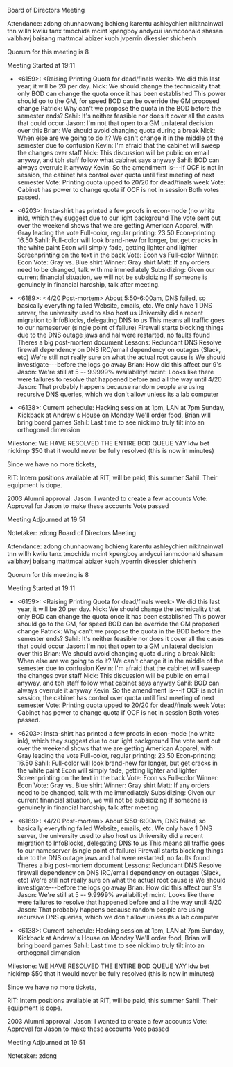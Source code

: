 Board of Directors Meeting

Attendance:
zdong
chunhaowang
bchieng
karentu
ashleychien
nikitnainwal
tnn
willh
kwliu
tanx
tmochida
mcint
kpengboy
andycui
ianmcdonald
shasan
vaibhavj
baisang
mattmcal
abizer
kuoh
jvperrin
dkessler
shichenh

Quorum for this meeting is 8

Meeting Started at 19:11

* <6159>: <Raising Printing Quota for dead/finals week>
    We did this last year, it will be 20 per day.
    Nick: We should change the technicality that only BOD can change the quota once it has been established
	This power should go to the GM, for speed
	BOD can be override the GM proposed change
	Patrick: Why can't we propose the quota in the BOD before the semester ends?
	    Sahil: It's neither feasible nor does it cover all the cases that could occur
	Jason: I'm not that open to a GM unilateral decision over this
	Brian: We should avoid changing quota during a break
	    Nick: When else are we going to do it? We can't change it in the middle of the semester due to confusion
	Kevin: I'm afraid that the cabinet will sweep the changes over staff
	    Nick: This discussion will be public on email anyway, and tbh staff follow what cabinet says anyway
	    Sahil: BOD can always overrule it anyway
	Kevin: So the amendment is---if OCF is not in session, the cabinet has control over quota until first meeting of next semester
    Vote: Printing quota upped to 20/20 for dead/finals week
    Vote: Cabinet has power to change quota if OCF is not in session
    Both votes passed.

* <6203>: <Tshirts>
    Insta-shirt has printed a few proofs in econ-mode (no white ink), which they suggest due to our light background
    The vote sent out over the weekend shows that we are getting American Apparel, with Gray leading the vote
    Full-color, regular printing: 23.50
    Econ-printing: 16.50
    Sahil: Full-color will look brand-new for longer, but get cracks in the white paint
	   Econ will simply fade, getting lighter and lighter
    Screenprinting on the text in the back
    Vote: Econ vs Full-color
    Winner: Econ
    Vote: Gray vs. Blue shirt
    Winner: Gray shirt
    Matt: If any orders need to be changed, talk with me immediately
    Subsidizing: Given our current financial situation, we will not be subsidizing
	If someone is genuinely in financial hardship, talk after meeting.

* <6189>: <4/20 Post-mortem>
    About 5:50-6:00am, DNS failed, so basically everything failed
	Website, emails, etc.
	We only have 1 DNS server, the university used to also host us
	    University did a recent migration to InfoBlocks, delegating DNS to us
		This means all traffic goes to our nameserver (single point of failure)
    Firewall starts blocking things due to the DNS outage
    jaws and hal were restarted, no faults found
    Theres a big post-mortem document
    Lessons:
	Redundant DNS
	Resolve firewall dependency on DNS
	IRC/email dependency on outages (Slack, etc)
    We're still not really sure on what the actual root cause is
	We should investigate---before the logs go away
    Brian: How did this affect our 9's
        Jason: We're still at 5 -- 9.9999% availability!
    mcint: Looks like there were failures to resolve that happened before and all the way until 4/20
	Jason: That probably happens because random people are using recursive DNS queries, which we don't allow unless its a lab computer

* <6138>: <End of semester of LAN>
    Current schedule: Hacking session at 1pm, LAN at 7pm Sunday, Kickback at Andrew's House on Monday
    We'll order food, Brian will bring board games
    Sahil: Last time to see nickimp truly tilt into an orthogonal dimension

Milestone: WE HAVE RESOLVED THE ENTIRE BOD QUEUE YAY
ldw bet nickimp $50 that it would never be fully resolved (this is now in minutes)

Since we have no more tickets,

RIT: Intern positions available at RIT, will be paid, this summer
Sahil: Their equipment is dope.

2003 Alumni approval:
    Jason: I wanted to create a few accounts
    Vote: Approval for Jason to make these accounts
    Vote passed

Meeting Adjourned at 19:51

Notetaker: zdong
Board of Directors Meeting

Attendance:
zdong
chunhaowang
bchieng
karentu
ashleychien
nikitnainwal
tnn
willh
kwliu
tanx
tmochida
mcint
kpengboy
andycui
ianmcdonald
shasan
vaibhavj
baisang
mattmcal
abizer
kuoh
jvperrin
dkessler
shichenh

Quorum for this meeting is 8

Meeting Started at 19:11

* <6159>: <Raising Printing Quota for dead/finals week>
    We did this last year, it will be 20 per day.
    Nick: We should change the technicality that only BOD can change the quota once it has been established
	This power should go to the GM, for speed
	BOD can be override the GM proposed change
	Patrick: Why can't we propose the quota in the BOD before the semester ends?
	    Sahil: It's neither feasible nor does it cover all the cases that could occur
	Jason: I'm not that open to a GM unilateral decision over this
	Brian: We should avoid changing quota during a break
	    Nick: When else are we going to do it? We can't change it in the middle of the semester due to confusion
	Kevin: I'm afraid that the cabinet will sweep the changes over staff
	    Nick: This discussion will be public on email anyway, and tbh staff follow what cabinet says anyway
	    Sahil: BOD can always overrule it anyway
	Kevin: So the amendment is---if OCF is not in session, the cabinet has control over quota until first meeting of next semester
    Vote: Printing quota upped to 20/20 for dead/finals week
    Vote: Cabinet has power to change quota if OCF is not in session
    Both votes passed.

* <6203>: <Tshirts>
    Insta-shirt has printed a few proofs in econ-mode (no white ink), which they suggest due to our light background
    The vote sent out over the weekend shows that we are getting American Apparel, with Gray leading the vote
    Full-color, regular printing: 23.50
    Econ-printing: 16.50
    Sahil: Full-color will look brand-new for longer, but get cracks in the white paint
	   Econ will simply fade, getting lighter and lighter
    Screenprinting on the text in the back
    Vote: Econ vs Full-color
    Winner: Econ
    Vote: Gray vs. Blue shirt
    Winner: Gray shirt
    Matt: If any orders need to be changed, talk with me immediately
    Subsidizing: Given our current financial situation, we will not be subsidizing
	If someone is genuinely in financial hardship, talk after meeting.

* <6189>: <4/20 Post-mortem>
    About 5:50-6:00am, DNS failed, so basically everything failed
	Website, emails, etc.
	We only have 1 DNS server, the university used to also host us
	    University did a recent migration to InfoBlocks, delegating DNS to us
		This means all traffic goes to our nameserver (single point of failure)
    Firewall starts blocking things due to the DNS outage
    jaws and hal were restarted, no faults found
    Theres a big post-mortem document
    Lessons:
	Redundant DNS
	Resolve firewall dependency on DNS
	IRC/email dependency on outages (Slack, etc)
    We're still not really sure on what the actual root cause is
	We should investigate---before the logs go away
    Brian: How did this affect our 9's
        Jason: We're still at 5 -- 9.9999% availability!
    mcint: Looks like there were failures to resolve that happened before and all the way until 4/20
	Jason: That probably happens because random people are using recursive DNS queries, which we don't allow unless its a lab computer

* <6138>: <End of semester of LAN>
    Current schedule: Hacking session at 1pm, LAN at 7pm Sunday, Kickback at Andrew's House on Monday
    We'll order food, Brian will bring board games
    Sahil: Last time to see nickimp truly tilt into an orthogonal dimension

Milestone: WE HAVE RESOLVED THE ENTIRE BOD QUEUE YAY
ldw bet nickimp $50 that it would never be fully resolved (this is now in minutes)

Since we have no more tickets,

RIT: Intern positions available at RIT, will be paid, this summer
Sahil: Their equipment is dope.

2003 Alumni approval:
    Jason: I wanted to create a few accounts
    Vote: Approval for Jason to make these accounts
    Vote passed

Meeting Adjourned at 19:51

Notetaker: zdong
